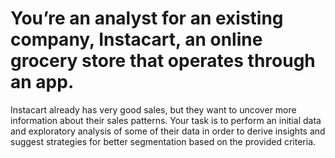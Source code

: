 <h1 id="youre-an-analyst-for-an-existing-company-instacart-an-online-grocery-store-that-operates-through-an-app">You’re an analyst for an existing company, Instacart, an online grocery store that operates through an app.</h1>
<p>Instacart already has very good sales, but they want to uncover more information about their sales patterns. Your task is to perform an initial data and exploratory analysis of some of their data in order
to derive insights and suggest strategies for better segmentation based on
the provided criteria.</p>
